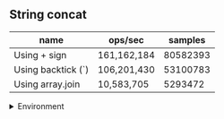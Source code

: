 ## String concat

|name|ops/sec|samples|
|-|-|-|
|Using + sign|161,162,184|80582393|
|Using backtick (`)|106,201,430|53100783|
|Using array.join|10,583,705|5293472|


<details>
<summary>Environment</summary>

* __Machine:__ linux x64 | 4 vCPUs | 7.6GB Mem
* __Run:__ Tue Oct 29 2024 19:40:03 GMT+0000 (Coordinated Universal Time)
* __Node:__ `v18.20.4`
</details>

<!--
{"environment":{"platform":"linux","arch":"x64","cpus":4,"totalMemory":7.597877502441406},"benchmarks":[{"name":"Using + sign","opsSec":161162184.19769832,"samples":80582393},{"name":"Using backtick (`)","opsSec":106201430.6993773,"samples":53100783},{"name":"Using array.join","opsSec":10583705.132220618,"samples":5293472}]}-->
